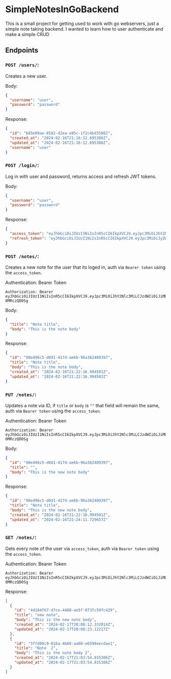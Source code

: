 # SimpleNotesInGoBackend
This is a small project for getting used to work with go webservers, just a simple note taking backend.
I wanted to learn how to user authenticate and make a simple CRUD

## Endpoints
### `POST /users/`:
Creates a new user.

Body:
```json
{
  "username": "user",
  "password": "password"
}
```

Response:
```json
{
  "id": "b03e09ae-8582-42ea-a95c-1f2c4bd35802",
  "created_at": "2024-02-16T21:16:12.695386Z",
  "updated_at": "2024-02-16T21:16:12.695386Z",
  "username": "user"
}
```

### `POST /login/`:
Log in with user and password, returns access and refresh JWT tokens.

Body:
```json
{
  "username": "user",
  "password": "password"
}
```

Response:
```json
{
  "access_token": "eyJhbGciOiJIUzI1NiIsInR5cCI6IkpXVCJ9.eyJpc3MiOiJhY2Nlc3MiLCJzdWIiOiJiMDNlMDlhZS04NTgyLTQyZWEtYTk1Yy0xZjJjNGJkMzU4MDIiLCJleHAiOjE3MDgxMjE5MzMsImlhdCI6MTcwODExODMzM30.n14uHTZZ2UhflG5mRG1Xxy1eYo0UPNgJ-0MRczQD0Sg",
  "refresh_token": "eyJhbGciOiJIUzI1NiIsInR5cCI6IkpXVCJ9.eyJpc3MiOiJyZWZyZXNoIiwic3ViIjoiYjAzZTA5YWUtODU4Mi00MmVhLWE5NWMtMWYyYzRiZDM1ODAyIiwiZXhwIjoxNzEzMzAyMzMzLCJpYXQiOjE3MDgxMTgzMzN9.h-KHsx_a89Qa7AL7_5fc5NLwt3C_7ySDh7WZjo_ZSUY"
}
```

### `POST /notes/`:
Creates a new note for the user that its loged in, auth via `Bearer token` using the `access_token`.

Authentication: Bearer Token
```
Authorization: Bearer eyJhbGciOiJIUzI1NiIsInR5cCI6IkpXVCJ9.eyJpc3MiOiJhY2Nlc3MiLCJzdWIiOiJiMDNlMDlhZS04NTgyLTQyZWEtYTk1Yy0xZjJjNGJkMzU4MDIiLCJleHAiOjE3MDgxMjE5MzMsImlhdCI6MTcwODExODMzM30.n14uHTZZ2UhflG5mRG1Xxy1eYo0UPNgJ-0MRczQD0Sg
```

Body:
```json
{
  "title": "Note title",
  "body": "This is the note body"
}
```

Response:
```json
{
  "id": "90e496c5-d0d1-4174-ae6b-96a362409397",
  "title": "Note title",
  "body": "This is the note body",
  "created_at": "2024-02-16T21:22:16.994501Z",
  "updated_at": "2024-02-16T21:22:16.994502Z"
}
```

### `PUT /notes/`:
Updates a note via ID, if `title` or `body` is `""` that field will remain the same, auth via `Bearer token` using the `access_token`.

Authentication: Bearer Token
```
Authorization: Bearer eyJhbGciOiJIUzI1NiIsInR5cCI6IkpXVCJ9.eyJpc3MiOiJhY2Nlc3MiLCJzdWIiOiJiMDNlMDlhZS04NTgyLTQyZWEtYTk1Yy0xZjJjNGJkMzU4MDIiLCJleHAiOjE3MDgxMjE5MzMsImlhdCI6MTcwODExODMzM30.n14uHTZZ2UhflG5mRG1Xxy1eYo0UPNgJ-0MRczQD0Sg
```

Body:
```json
{
  "id": "90e496c5-d0d1-4174-ae6b-96a362409397",
  "title": "",
  "body": "This is the new note body"
}
```

Response:
```json
{
  "id": "90e496c5-d0d1-4174-ae6b-96a362409397",
  "title": "Note title",
  "body": "This is the new note body",
  "created_at": "2024-02-16T21:22:16.994501Z",
  "updated_at": "2024-02-16T21:24:11.729657Z"
}
```

### `GET /notes/`:
Gets every note of the user via `access_token`, auth via `Bearer token` using the `access_token`.

Authentication: Bearer Token
```
Authorization: Bearer eyJhbGciOiJIUzI1NiIsInR5cCI6IkpXVCJ9.eyJpc3MiOiJhY2Nlc3MiLCJzdWIiOiJiMDNlMDlhZS04NTgyLTQyZWEtYTk1Yy0xZjJjNGJkMzU4MDIiLCJleHAiOjE3MDgxMjE5MzMsImlhdCI6MTcwODExODMzM30.n14uHTZZ2UhflG5mRG1Xxy1eYo0UPNgJ-0MRczQD0Sg
```

Response:
```json
[
  {
    "id": "4d184f67-d7ce-4488-ae5f-873fc59fc429",
    "title": "new note",
    "body": "This is the new note body",
    "created_at": "2024-02-17T20:08:12.332014Z",
    "updated_at": "2024-02-17T20:08:23.12217Z"
  },
  {
    "id": "3ffd00c9-016a-4b60-aa00-e6598eecdae1",
    "title": "Note  2",
    "body": "This is the note body 2",
    "created_at": "2024-02-17T21:03:54.815386Z",
    "updated_at": "2024-02-17T21:03:54.815386Z"
  }
]
```